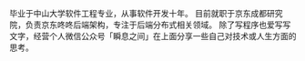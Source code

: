 毕业于中山大学软件工程专业，从事软件开发十年。
目前就职于京东成都研究院，负责京东咚咚后端架构，专注于后端分布式相关领域。
除了写程序也爱写写文字，经营个人微信公众号「瞬息之间」在上面分享一些自己对技术或人生方面的思考。

